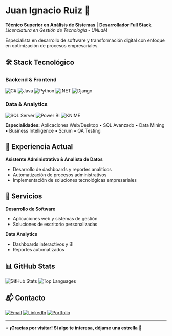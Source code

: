 # Juan Ignacio Ruiz 👋

**Técnico Superior en Análisis de Sistemas** | **Desarrollador Full Stack**  
*Licenciatura en Gestión de Tecnología - UNLaM*

Especialista en desarrollo de software y transformación digital con enfoque en optimización de procesos empresariales.

## 🛠️ Stack Tecnológico

### Backend & Frontend
![C#](https://img.shields.io/badge/C%23-239120?style=flat-square&logo=c-sharp&logoColor=white)
![Java](https://img.shields.io/badge/Java-ED8B00?style=flat-square&logo=openjdk&logoColor=white)
![Python](https://img.shields.io/badge/Python-3776AB?style=flat-square&logo=python&logoColor=white)
![.NET](https://img.shields.io/badge/.NET-5C2D91?style=flat-square&logo=.net&logoColor=white)
![Django](https://img.shields.io/badge/Django-092E20?style=flat-square&logo=django&logoColor=white)

### Data & Analytics
![SQL Server](https://img.shields.io/badge/SQL%20Server-CC2927?style=flat-square&logo=microsoft%20sql%20server&logoColor=white)
![Power BI](https://img.shields.io/badge/Power%20BI-F2C811?style=flat-square&logo=powerbi&logoColor=black)
![KNIME](https://img.shields.io/badge/KNIME-FDE047?style=flat-square&logo=knime&logoColor=black)

**Especialidades:** Aplicaciones Web/Desktop • SQL Avanzado • Data Mining • Business Intelligence • Scrum • QA Testing

## 💼 Experiencia Actual
**Asistente Administrativo & Analista de Datos**
- Desarrollo de dashboards y reportes analíticos
- Automatización de procesos administrativos
- Implementación de soluciones tecnológicas empresariales

## 🚀 Servicios

**Desarrollo de Software**
- Aplicaciones web y sistemas de gestión
- Soluciones de escritorio personalizadas

**Data Analytics**
- Dashboards interactivos y BI
- Reportes automatizados

## 📊 GitHub Stats
![GitHub Stats](https://github-readme-stats.vercel.app/api?username=tuusuario&show_icons=true&theme=radical&hide_border=true)
![Top Languages](https://github-readme-stats.vercel.app/api/top-langs/?username=tuusuario&layout=compact&theme=radical&hide_border=true)

## 📬 Contacto
[![Email](https://img.shields.io/badge/Email-D14836?style=for-the-badge&logo=gmail&logoColor=white)](mailto:juanignacioruiz540@gmail.com)
[![LinkedIn](https://img.shields.io/badge/LinkedIn-0077B5?style=for-the-badge&logo=linkedin&logoColor=white)](https://linkedin.com/in/juan-ignacio-ruiz)
[![Portfolio](https://img.shields.io/badge/Portfolio-FF5722?style=for-the-badge&logo=google-chrome&logoColor=white)](https://jiruiz.pythonanywhere.com)

---
⭐ **¡Gracias por visitar! Si algo te interesa, déjame una estrella** 🌟
